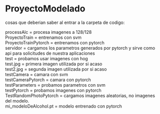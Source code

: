# ProyectoModelado

cosas que deberian saber al entrar a la carpeta de codigo:

processAlc = procesa imagenes a 128/128  
ProyectoTrain = entrenamos con svm  
ProyectoTrainPytorch = entrenamos con pytorch  
servidor = cargamos los parametros generados por pytorch y sirve como api para solicitudes de nuestra aplicaciones  
test = probamos usar imagenes con hog  
test.jpg = primera imagen utilizada por si acaso  
test2.jpg = segunda imagen utilizada por si acaso  
testCamera = camara con svm  
testCameraPytorch = camara con pytorch  
testParameters = probamos parametros con svm  
testPytorch = probamos imagenes con pytorch  
TestRandomPhotoPytorch = cargamos imagenes aleatorias, no imagenes del modelo.  
mi_modeloDeAlcohol.pt = modelo entrenado con pytorch  
